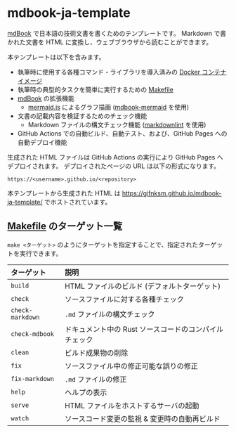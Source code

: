 # mdbook-ja-template

[mdBook] で日本語の技術文書を書くためのテンプレートです。
Markdown で書かれた文書を HTML に変換し、ウェブブラウザから読むことができます。

本テンプレートは以下を含みます。

* 執筆時に使用する各種コマンド・ライブラリを導入済みの [Docker コンテナイメージ]
* 執筆時の典型的タスクを簡単に実行するための [Makefile]
* [mdBook] の拡張機能
  * [mermaid.js] によるグラフ描画 ([mdbook-mermaid] を使用)
* 文書の記載内容を検証するためのチェック機能
  * Markdown ファイルの構文チェック機能 ([markdownlint] を使用)
* GitHub Actions での自動ビルド、自動テスト、および、GitHub Pages への自動デプロイ機能

生成された HTML ファイルは GitHub Actions の実行により GitHub Pages へデプロイされます。
デプロイされたページの URL は以下の形式になります。

`https://<username>.github.io/<repository>`

本テンプレートから生成された HTML は <https://gifnksm.github.io/mdbook-ja-template/> でホストされています。

## [Makefile] のターゲット一覧

`make <ターゲット>` のようにターゲットを指定することで、指定されたターゲットを実行できます。

|    ターゲット    |                          説明                          |
| :--------------- | :----------------------------------------------------- |
| `build`          | HTML ファイルのビルド (デフォルトターゲット)           |
| `check`          | ソースファイルに対する各種チェック                     |
| `check-markdown` | `.md` ファイルの構文チェック                           |
| `check-mdbook`   | ドキュメント中の Rust ソースコードのコンパイルチェック |
| `clean`          | ビルド成果物の削除                                     |
| `fix`            | ソースファイル中の修正可能な誤りの修正                 |
| `fix-markdown`   | `.md` ファイルの修正                                   |
| `help`           | ヘルプの表示                                           |
| `serve`          | HTML ファイルをホストするサーバの起動                  |
| `watch`          | ソースコード変更の監視 & 変更時の自動再ビルド          |

[mdBook]: https://github.com/rust-lang/mdBook
[Docker コンテナイメージ]: https://github.com/gifnksm/docker-mdbook-ja
[mermaid.js]: https://mermaid-js.github.io/mermaid/
[mdbook-mermaid]: https://github.com/badboy/mdbook-mermaid
[Makefile]: ./Makefile
[markdownlint]: https://github.com/DavidAnson/markdownlint
